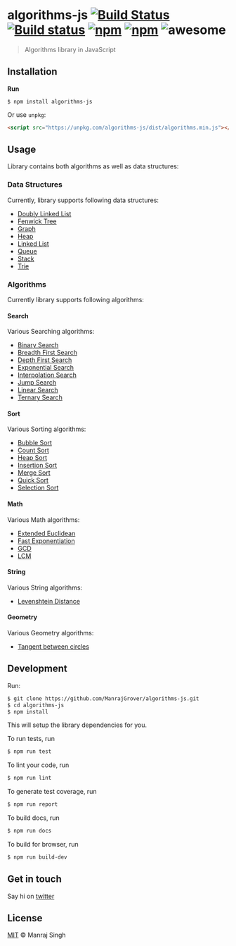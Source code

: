 # algorithms-js [![Build Status](https://travis-ci.org/ManrajGrover/algorithms-js.svg?branch=master)](https://travis-ci.org/ManrajGrover/algorithms-js) [![Build status](https://ci.appveyor.com/api/projects/status/6l0vybrb4y0c7eh8?svg=true)](https://ci.appveyor.com/project/ManrajGrover/algorithms-js) [![npm](https://img.shields.io/npm/v/algorithms-js.svg?maxAge=2592000?style=flat-square)](https://www.npmjs.com/package/algorithms-js) [![npm](https://img.shields.io/npm/dt/algorithms-js.svg?maxAge=2592000?style=flat-square)](https://www.npmjs.com/package/algorithms-js) ![awesome](https://img.shields.io/badge/awesome-yes-green.svg)
> Algorithms library in JavaScript

## Installation

**Run**

```shell
$ npm install algorithms-js
```

Or use `unpkg`:

```html
<script src="https://unpkg.com/algorithms-js/dist/algorithms.min.js"></script>
```

## Usage
Library contains both algorithms as well as data structures:

### Data Structures
Currently, library supports following data structures:

- [Doubly Linked List](https://github.com/ManrajGrover/algorithms-js/blob/master/src/data-structures/doubly_linked_list.js)
- [Fenwick Tree](https://github.com/ManrajGrover/algorithms-js/blob/master/src/data-structures/fenwick_tree.js)
- [Graph](https://github.com/ManrajGrover/algorithms-js/blob/master/src/data-structures/graph.js)
- [Heap](https://github.com/ManrajGrover/algorithms-js/blob/master/src/data-structures/heap.js)
- [Linked List](https://github.com/ManrajGrover/algorithms-js/blob/master/src/data-structures/linked_list.js)
- [Queue](https://github.com/ManrajGrover/algorithms-js/blob/master/src/data-structures/queue.js)
- [Stack](https://github.com/ManrajGrover/algorithms-js/blob/master/src/data-structures/stack.js)
- [Trie](https://github.com/ManrajGrover/algorithms-js/blob/master/src/data-structures/trie.js)

### Algorithms
Currently library supports following algorithms:

#### Search
Various Searching algorithms:

- [Binary Search](https://github.com/ManrajGrover/algorithms-js/blob/master/src/algorithms/search/binary_search.js)
- [Breadth First Search](https://github.com/ManrajGrover/algorithms-js/blob/master/src/algorithms/search/breadth_first_search.js)
- [Depth First Search](https://github.com/ManrajGrover/algorithms-js/blob/master/src/algorithms/search/depth_first_search.js)
- [Exponential Search](https://github.com/ManrajGrover/algorithms-js/blob/master/src/algorithms/search/exponential_search.js)
- [Interpolation Search](https://github.com/ManrajGrover/algorithms-js/blob/master/src/algorithms/search/interpolation_search.js)
- [Jump Search](https://github.com/ManrajGrover/algorithms-js/blob/master/src/algorithms/search/jump_search.js)
- [Linear Search](https://github.com/ManrajGrover/algorithms-js/blob/master/src/algorithms/search/linear_search.js)
- [Ternary Search](https://github.com/ManrajGrover/algorithms-js/blob/master/src/algorithms/search/ternary_search.js)

#### Sort
Various Sorting algorithms:

- [Bubble Sort](https://github.com/ManrajGrover/algorithms-js/blob/master/src/algorithms/sort/bubble_sort.js)
- [Count Sort](https://github.com/ManrajGrover/algorithms-js/blob/master/src/algorithms/sort/count_sort.js)
- [Heap Sort](https://github.com/ManrajGrover/algorithms-js/blob/master/src/algorithms/sort/heap_sort.js)
- [Insertion Sort](https://github.com/ManrajGrover/algorithms-js/blob/master/src/algorithms/sort/insertion_sort.js)
- [Merge Sort](https://github.com/ManrajGrover/algorithms-js/blob/master/src/algorithms/sort/merge_sort.js)
- [Quick Sort](https://github.com/ManrajGrover/algorithms-js/blob/master/src/algorithms/sort/quick_sort.js)
- [Selection Sort](https://github.com/ManrajGrover/algorithms-js/blob/master/src/algorithms/sort/selection_sort.js)

#### Math
Various Math algorithms:

- [Extended Euclidean](https://github.com/ManrajGrover/algorithms-js/blob/master/src/algorithms/math/extended_euclidean.js)
- [Fast Exponentiation](https://github.com/ManrajGrover/algorithms-js/blob/master/src/algorithms/math/fast_exp.js)
- [GCD](https://github.com/ManrajGrover/algorithms-js/blob/master/src/algorithms/math/gcd.js)
- [LCM](https://github.com/ManrajGrover/algorithms-js/blob/master/src/algorithms/math/lcm.js)

#### String
Various String algorithms:

- [Levenshtein Distance](https://github.com/ManrajGrover/algorithms-js/blob/master/src/algorithms/string/levenshtein_distance.js)

#### Geometry
Various Geometry algorithms:

- [Tangent between circles](https://github.com/ManrajGrover/algorithms-js/blob/master/src/algorithms/geometry/tangent_between_circles.js)

## Development

Run:

```sh
$ git clone https://github.com/ManrajGrover/algorithms-js.git
$ cd algorithms-js
$ npm install
```

This will setup the library dependencies for you.

To run tests, run

```sh
$ npm run test
```

To lint your code, run

```sh
$ npm run lint
```

To generate test coverage, run

```sh
$ npm run report
```

To build docs, run

```sh
$ npm run docs
```

To build for browser, run

```sh
$ npm run build-dev
```

## Get in touch
Say hi on [twitter](https://twitter.com/manrajsgrover)

## License

[MIT](https://github.com/ManrajGrover/algorithms-js/blob/master/LICENSE) © Manraj Singh
